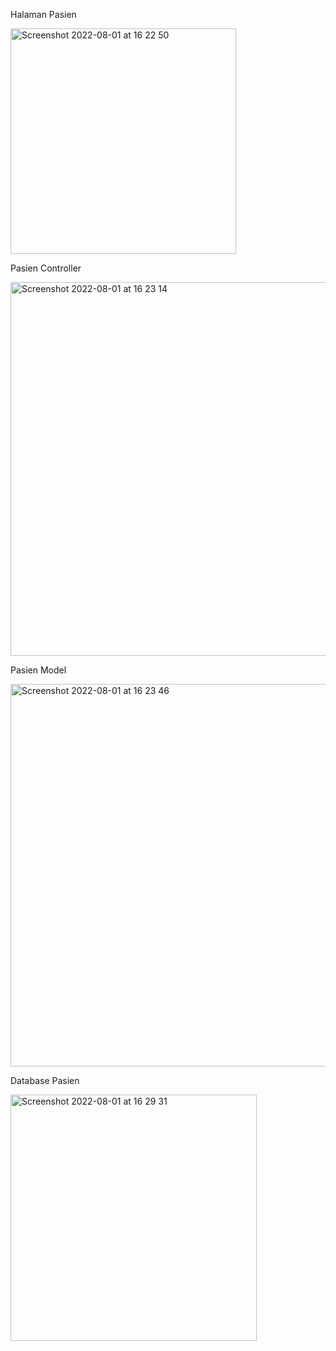 Halaman Pasien  

<img width="361" alt="Screenshot 2022-08-01 at 16 22 50" src="https://user-images.githubusercontent.com/61899073/182117217-cd8e8429-deee-4bee-9914-859f1901c27e.png">
  

Pasien Controller  

<img width="598" alt="Screenshot 2022-08-01 at 16 23 14" src="https://user-images.githubusercontent.com/61899073/182117293-e076b9a3-3256-4041-84f9-7c8454b48bbd.png">
  

Pasien Model  

<img width="612" alt="Screenshot 2022-08-01 at 16 23 46" src="https://user-images.githubusercontent.com/61899073/182117400-674a9d51-58bf-436f-9ec6-5394941f7b45.png">
  
  
Database Pasien  

<img width="394" alt="Screenshot 2022-08-01 at 16 29 31" src="https://user-images.githubusercontent.com/61899073/182118608-9a92497b-790e-461f-88af-e831007ecd5c.png">

